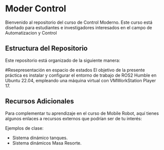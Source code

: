 # Moder Control

Bienvenido al repositorio del curso de Control Moderno. Este curso está diseñado para estudiantes e investigadores interesados en el campo de Automatizacion y Control

## Estructura del Repositorio

Este repositorio está organizado de la siguiente manera:



#Resepresentación en espacio de estados
El objetivo de la presente práctica es instalar y configurar el entorno de trabajo de ROS2 Humble en Ubuntu 22.04, empleando una máquina virtual con VMWorkStation Player 17.

## Recursos Adicionales

Para complementar tu aprendizaje en el curso de Mobile Robot, aquí tienes algunos enlaces a recursos externos que podrían ser de tu interés:

Ejemplos de clase:
- Sistema dinámico tanques.
- Sistema dinámicos Masa Resorte.
  



